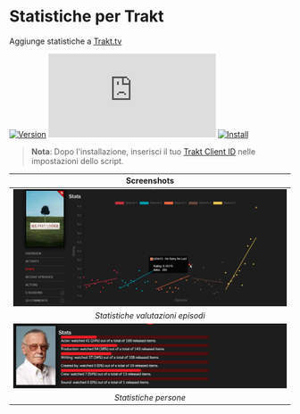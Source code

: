 # Statistiche per Trakt

Aggiunge statistiche a [Trakt.tv][trakt-link]

[![Version][version-badge]][link] [![Size][size-badge]][link] [![Install][install-badge]][download-link]

>**Nota**: Dopo l'installazione, inserisci il tuo [Trakt Client ID][trakt-client-id] nelle impostazioni dello script.

|                   Screenshots                   |
| :---------------------------------------------: |
| [![Episodes Ratings Stats][screenshot-1]][link] |
|        _Statistiche valutazioni episodi_        |
|      [![People Stats][screenshot-2]][link]      |
|              _Statistiche persone_              |

[trakt-link]: https://trakt.tv/
[link]: #statistiche-per-trakt
[trakt-client-id]: https://trakt.tv/oauth/applications/new

[version-badge]: https://flat.badgen.net/runkit/iFelix18/version/Trakt-Userscripts/stats-for-trakt
[size-badge]: https://flat.badgen.net/badgesize/normal/iFelix18/Trakt-Userscripts/master/userscripts/stats-for-trakt.user.js
[install-badge]: https://flat.badgen.net/badge/install%20directly%20from/GitHub/blue "Clicca qui!"

[download-link]: https://cdn.jsdelivr.net/gh/iFelix18/Trakt-Userscripts@master/userscripts/stats-for-trakt.user.js "Clicca qui!"

[screenshot-1]: https://github.com/iFelix18/Trakt-Userscripts/blob/master/userscripts/docs/screenshots/stats-for-trakt_episodes.png?raw=true "Statistiche valutazioni episodi"
[screenshot-2]: https://github.com/iFelix18/Trakt-Userscripts/blob/master/userscripts/docs/screenshots/stats-for-trakt_people.png?raw=true "Statistiche persone"
